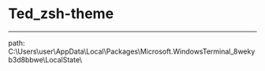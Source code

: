 # Ted_zsh-theme
----------------------------------
path: C:\Users\user\AppData\Local\Packages\Microsoft.WindowsTerminal_8wekyb3d8bbwe\LocalState\